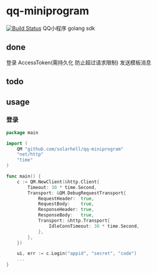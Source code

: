 # qq-miniprogram
[![Build Status](https://travis-ci.org/solarhell/mina.svg?branch=master)](https://travis-ci.org/solarhell/mina)
QQ小程序 golang sdk


## done
登录
AccessToken(需持久化 防止超过请求限制)
发送模板消息

## todo


## usage

### 登录
```go
package main

import (
	QM "github.com/solarhell/qq-miniprogram"
	"net/http"
	"time"
)

func main() {
	c := QM.NewClient(&http.Client{
		Timeout: 30 * time.Second,
		Transport: &QM.DebugRequestTransport{
			RequestHeader:  true,
			RequestBody:    true,
			ResponseHeader: true,
			ResponseBody:   true,
			Transport: &http.Transport{
				IdleConnTimeout: 30 * time.Second,
	        },
		},
	})

	ui, err := c.Login("appid", "secret", "code")
	...
}
```
